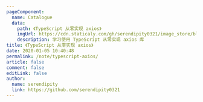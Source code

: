 ```yaml
---
pageComponent:
  name: Catalogue
  data:
    path: 《TypeScript 从零实现 axios》
    imgUrl: https://cdn.staticaly.com/gh/serendipity0321/image_store/blog/20200105104632.png
    description: 学习使用 TypeScript 从零实现 axios 库
title: 《TypeScript 从零实现 axios》
date: 2020-01-05 10:40:48
permalink: /note/typescript-axios/
article: false
comment: false
editLink: false
author:
  name: serendipity
  link: https://github.com/serendipity0321
---
```

